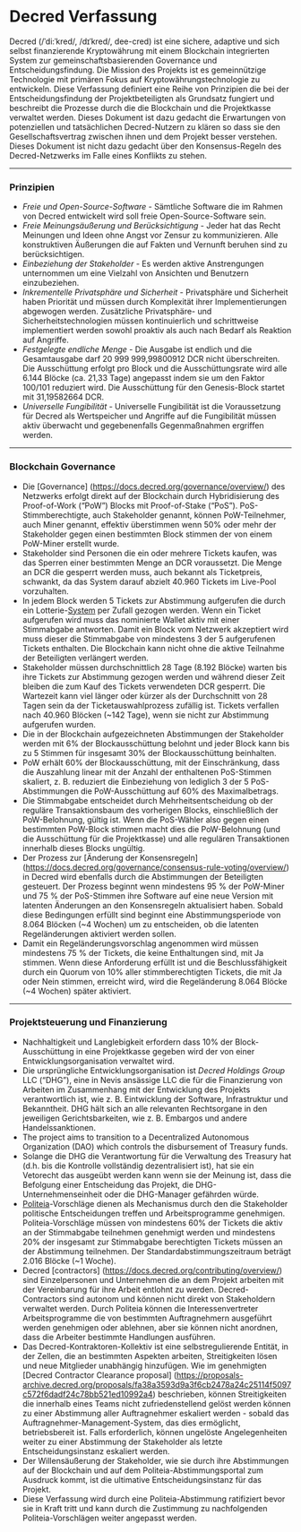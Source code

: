 # Decred Verfassung

Decred (/ˈdi:ˈkred/, /dɪˈkred/, dee-cred) ist eine sichere, adaptive und sich selbst finanzierende Kryptowährung mit einem Blockchain integrierten System zur gemeinschaftsbasierenden Governance und Entscheidungsfindung. Die Mission des Projekts ist es gemeinnützige Technologie mit primären Fokus auf Kryptowährungstechnologie zu entwickeln. Diese Verfassung definiert eine Reihe von Prinzipien die bei der Entscheidungsfindung der Projektbeteiligten als Grundsatz fungiert und beschreibt die Prozesse durch die die Blockchain und die Projektkasse verwaltet werden. Dieses Dokument ist dazu gedacht die Erwartungen von potenziellen und tatsächlichen Decred-Nutzern zu klären so dass sie den Gesellschaftsvertrag zwischen ihnen und dem Projekt besser verstehen. Dieses Dokument ist nicht dazu gedacht über den Konsensus-Regeln des Decred-Netzwerks im Falle eines Konflikts zu stehen.

___

### Prinzipien

* *Freie und Open-Source-Software* - Sämtliche Software die im Rahmen von Decred entwickelt wird soll freie Open-Source-Software sein.
* *Freie Meinungsäußerung und Berücksichtigung* - Jeder hat das Recht Meinungen und Ideen ohne Angst vor Zensur zu kommunizieren. Alle konstruktiven Äußerungen die auf Fakten und Vernunft beruhen sind zu berücksichtigen.
* *Einbeziehung der Stakeholder* - Es werden aktive Anstrengungen unternommen um eine Vielzahl von Ansichten und Benutzern einzubeziehen.
* *Inkrementelle Privatsphäre und Sicherheit* - Privatsphäre und Sicherheit haben Priorität und müssen durch Komplexität ihrer Implementierungen abgewogen werden. Zusätzliche Privatsphäre- und Sicherheitstechnologien müssen kontinuierlich und schrittweise implementiert werden sowohl proaktiv als auch nach Bedarf als Reaktion auf Angriffe.
* *Festgelegte endliche Menge* - Die Ausgabe ist endlich und die Gesamtausgabe darf 20 999 999,99800912 DCR nicht überschreiten. Die Ausschüttung erfolgt pro Block und die Ausschüttungsrate wird alle 6.144 Blöcke (ca. 21,33 Tage) angepasst indem sie um den Faktor 100/101 reduziert wird. Die Ausschüttung für den Genesis-Block startet mit 31,19582664 DCR.
* *Universelle Fungibilität* - Universelle Fungibilität ist die Voraussetzung für Decred als Wertspeicher und Angriffe auf die Fungibilität müssen aktiv überwacht und gegebenenfalls Gegenmaßnahmen ergriffen werden.

___

### Blockchain Governance
* Die [Governance] (https://docs.decred.org/governance/overview/) des Netzwerks erfolgt direkt auf der Blockchain durch Hybridisierung des Proof-of-Work (&ldquo;PoW&rdquo;) Blocks mit Proof-of-Stake (&ldquo;PoS&rdquo;). PoS-Stimmberechtigte, auch Stakeholder genannt, können PoW-Teilnehmer, auch Miner genannt, effektiv überstimmen wenn 50% oder mehr der Stakeholder gegen einen bestimmten Block stimmen der von einem PoW-Miner erstellt wurde.
* Stakeholder sind Personen die ein oder mehrere Tickets kaufen, was das Sperren einer bestimmten Menge an DCR voraussetzt. Die Menge an DCR die gesperrt werden muss, auch bekannt als Ticketpreis, schwankt, da das System darauf abzielt 40.960 Tickets im Live-Pool vorzuhalten.
* In jedem Block werden 5 Tickets zur Abstimmung aufgerufen die durch ein Lotterie-[System](https://docs.decred.org/proof-of-stake/overview/) per Zufall gezogen werden. Wenn ein Ticket aufgerufen wird muss das nominierte Wallet aktiv mit einer Stimmabgabe antworten. Damit ein Block vom Netzwerk akzeptiert wird muss dieser die Stimmabgabe von mindestens 3 der 5 aufgerufenen Tickets enthalten. Die Blockchain kann nicht ohne die aktive Teilnahme der Beteiligten verlängert werden.
* Stakeholder müssen durchschnittlich 28 Tage (8.192 Blöcke) warten bis ihre Tickets zur Abstimmung gezogen werden und während dieser Zeit bleiben die zum Kauf des Tickets verwendeten DCR gesperrt. Die Wartezeit kann viel länger oder kürzer als der Durchschnitt von 28 Tagen sein da der Ticketauswahlprozess zufällig ist. Tickets verfallen nach 40.960 Blöcken (~142 Tage), wenn sie nicht zur Abstimmung aufgerufen wurden.
* Die in der Blockchain aufgezeichneten Abstimmungen der Stakeholder werden mit 6% der Blockausschüttung belohnt und jeder Block kann bis zu 5 Stimmen für insgesamt 30% der Blockausschüttung beinhalten.
* PoW erhält 60% der Blockausschüttung, mit der Einschränkung, dass die Auszahlung linear mit der Anzahl der enthaltenen PoS-Stimmen skaliert, z. B. reduziert die Einbeziehung von lediglich 3 der 5 PoS-Abstimmungen die PoW-Ausschüttung auf 60% des Maximalbetrags.
* Die Stimmabgabe entscheidet durch Mehrheitsentscheidung ob der reguläre Transaktionsbaum des vorherigen Blocks, einschließlich der PoW-Belohnung, gültig ist. Wenn die PoS-Wähler also gegen einen bestimmten PoW-Block stimmen macht dies die PoW-Belohnung (und die Ausschüttung für die Projektkasse) und alle regulären Transaktionen innerhalb dieses Blocks ungültig.
* Der Prozess zur [Änderung der Konsensregeln] (https://docs.decred.org/governance/consensus-rule-voting/overview/) in Decred wird ebenfalls durch die Abstimmungen der Beteiligten gesteuert. Der Prozess beginnt wenn mindestens 95 % der PoW-Miner und 75 % der PoS-Stimmen ihre Software auf eine neue Version mit latenten Änderungen an den Konsensregeln aktualisiert haben. Sobald diese Bedingungen erfüllt sind beginnt eine Abstimmungsperiode von 8.064 Blöcken (~4 Wochen) um zu entscheiden, ob die latenten Regeländerungen aktiviert werden sollen.
* Damit ein Regeländerungsvorschlag angenommen wird müssen mindestens 75 % der Tickets, die keine Enthaltungen sind, mit Ja stimmen. Wenn diese Anforderung erfüllt ist und die Beschlussfähigkeit durch ein Quorum von 10% aller stimmberechtigten Tickets, die mit Ja oder Nein stimmen, erreicht wird, wird die Regeländerung 8.064 Blöcke (~4 Wochen) später aktiviert.

___

### Projektsteuerung und Finanzierung
* Nachhaltigkeit und Langlebigkeit erfordern dass 10% der Block-Ausschüttung in eine Projektkasse gegeben wird der von einer Entwicklungsorganisation verwaltet wird.
* Die ursprüngliche Entwicklungsorganisation ist *Decred Holdings Group* LLC (&ldquo;DHG&rdquo;), eine in Nevis ansässige LLC die für die Finanzierung von Arbeiten im Zusammenhang mit der Entwicklung des Projekts verantwortlich ist, wie z. B. Eintwicklung der Software, Infrastruktur und Bekanntheit. DHG hält sich an alle relevanten Rechtsorgane in den jeweiligen Gerichtsbarkeiten, wie z. B. Embargos und andere Handelssanktionen.
* The project aims to transition to a Decentralized Autonomous Organization (DAO) which controls the disbursement of Treasury funds.
* Solange die DHG die Verantwortung für die Verwaltung des Treasury hat (d.h. bis die Kontrolle vollständig dezentralisiert ist), hat sie ein Vetorecht das ausgeübt werden kann wenn sie der Meinung ist, dass die Befolgung einer Entscheidung das Projekt, die DHG-Unternehmenseinheit oder die DHG-Manager gefährden würde.
* [Politeia](https://docs.decred.org/governance/politeia/overview/)-Vorschläge dienen als Mechanismus durch den die Stakeholder politische Entscheidungen treffen und Arbeitsprogramme genehmigen. Politeia-Vorschläge müssen von mindestens 60% der Tickets die aktiv an der Stimmabgabe teilnehmen genehmigt werden und mindestens 20% der insgesamt zur Stimmabgabe berechtigten Tickets müssen an der Abstimmung teilnehmen. Der Standardabstimmungszeitraum beträgt 2.016 Blöcke (~1 Woche).
* Decred [contractors] (https://docs.decred.org/contributing/overview/) sind Einzelpersonen und Unternehmen die an dem Projekt arbeiten mit der Vereinbarung für ihre Arbeit entlohnt zu werden. Decred-Contractors sind autonom und können nicht direkt von Stakeholdern verwaltet werden. Durch Politeia können die Interessenvertreter Arbeitsprogramme die von bestimmten Auftragnehmern ausgeführt werden genehmigen oder ablehnen, aber sie können nicht anordnen, dass die Arbeiter bestimmte Handlungen ausführen.
* Das Decred-Kontraktoren-Kollektiv ist eine selbstregulierende Entität, in der Zellen, die an bestimmten Aspekten arbeiten, Streitigkeiten lösen und neue Mitglieder unabhängig hinzufügen. Wie im genehmigten [Decred Contractor Clearance proposal] (https://proposals-archive.decred.org/proposals/fa38a3593d9a3f6cb2478a24c25114f5097c572f6dadf24c78bb521ed10992a4) beschrieben, können Streitigkeiten die innerhalb eines Teams nicht zufriedenstellend gelöst werden können zu einer Abstimmung aller Auftragnehmer eskaliert werden - sobald das Auftragnehmer-Management-System, das dies ermöglicht, betriebsbereit ist. Falls erforderlich, können ungelöste Angelegenheiten weiter zu einer Abstimmung der Stakeholder als letzte Entscheidungsinstanz eskaliert werden.
* Der Willensäußerung der Stakeholder, wie sie durch ihre Abstimmungen auf der Blockchain und auf dem Politeia-Abstimmungsportal zum Ausdruck kommt, ist die ultimative Entscheidungsinstanz für das Projekt.
* Diese Verfassung wird durch eine Politeia-Abstimmung ratifiziert bevor sie in Kraft tritt und kann durch die Zustimmung zu nachfolgenden Politeia-Vorschlägen weiter angepasst werden.

